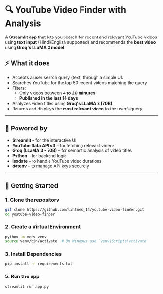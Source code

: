 # 🔍 YouTube Video Finder with Analysis

A **Streamlit app** that lets you search for recent and relevant YouTube videos using **text input** (Hindi/English supported) and recommends the **best video** using **Groq's LLaMA 3 model**.

## ⚡ What it does

- Accepts a user search query (text) through a simple UI.
- Searches YouTube for the top 50 recent videos matching the query.
- Filters:
  - Only videos between **4 to 20 minutes**
  - **Published in the last 14 days**
- Analyzes video titles using **Groq's LLaMA 3 (70B)**.
- Returns and displays the **most relevant video** to the user’s query.

---

## 🧠 Powered by

- **Streamlit** – for the interactive UI
- **YouTube Data API v3** – for fetching relevant videos
- **Groq (LLaMA 3 - 70B)** – for semantic analysis of video titles
- **Python** – for backend logic
- **isodate** – to handle YouTube video durations
- **dotenv** – to manage API keys securely

---

## 🚀 Getting Started

### 1. Clone the repository

```bash
git clone https://github.com/lihtnes_14/youtube-video-finder.git
cd youtube-video-finder
```

### 2. Create a Virtual Environment
```bash
python -m venv venv
source venv/bin/activate  # On Windows use `venv\Scripts\activate`
```

### 3. Install Dependencies
```bash
pip install -r requirements.txt
```

### 5. Run the app
```bash
streamlit run app.py
```


